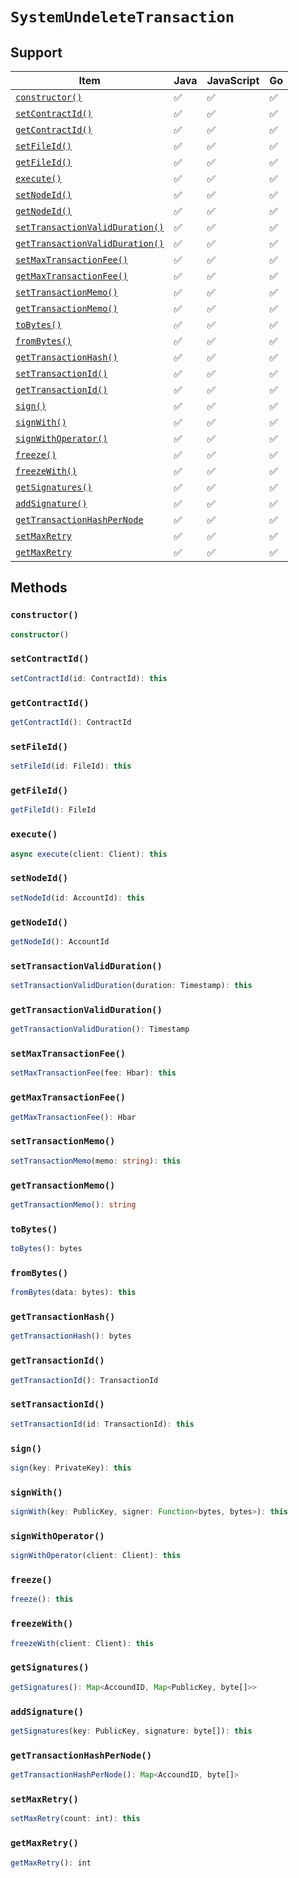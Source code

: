 # `SystemUndeleteTransaction`

## Support

| Item | Java | JavaScript | Go
| - | - | - | - |
| [`constructor()`](#constructor) | ✅ | ✅ | ✅
| [`setContractId()`](#setcontractid) | ✅ | ✅ | ✅
| [`getContractId()`](#getcontractid) | ✅ | ✅ | ✅
| [`setFileId()`](#setfileid) | ✅ | ✅ | ✅
| [`getFileId()`](#getfileid) | ✅ | ✅ | ✅
| [`execute()`](#execute) | ✅ | ✅ | ✅
| [`setNodeId()`](#setnodeid) | ✅ | ✅ | ✅
| [`getNodeId()`](#getnodeid) | ✅ | ✅ | ✅
| [`setTransactionValidDuration()`](#settransactionvalidduration) | ✅ | ✅ | ✅
| [`getTransactionValidDuration()`](#gettransactionvalidduration) | ✅ | ✅ | ✅
| [`setMaxTransactionFee()`](#setmaxtransactionfee) | ✅ | ✅ | ✅
| [`getMaxTransactionFee()`](#getmaxtransactionfee) | ✅ | ✅ | ✅
| [`setTransactionMemo()`](#settransactionmemo) | ✅ | ✅ | ✅
| [`getTransactionMemo()`](#gettransactionmemo) | ✅ | ✅ | ✅
| [`toBytes()`](#tobytes) | ✅ | ✅ | ✅
| [`fromBytes()`](#frombytes) | ✅ | ✅ | ✅
| [`getTransactionHash()`](#gettransactionhash) | ✅ | ✅ | ✅
| [`setTransactionId()`](#settransactionid) | ✅ | ✅ | ✅
| [`getTransactionId()`](#gettransactionid) | ✅ | ✅ | ✅
| [`sign()`](#sign) | ✅ | ✅ | ✅
| [`signWith()`](#signwith) | ✅ | ✅ | ✅
| [`signWithOperator()`](#signwithoperator) | ✅ | ✅ | ✅
| [`freeze()`](#freeze) | ✅ |  ✅ | ✅
| [`freezeWith()`](#freezewith) | ✅ | ✅ | ✅
| [`getSignatures()`](#getsignatures) | ✅ | ✅ | ✅
| [`addSignature()`](#addsignature) | ✅ | ✅ | ✅
| [`getTransactionHashPerNode`](#gettransactionhashpernode) | ✅ | ✅ | ✅
| [`setMaxRetry`](#setmaxretry) | ✅ | ✅ | ✅
| [`getMaxRetry`](#getmaxretry) | ✅ | ✅ | ✅

## Methods

### `constructor()`

```typescript
constructor()
```

### `setContractId()`

```typescript
setContractId(id: ContractId): this
```

### `getContractId()`

```typescript
getContractId(): ContractId
```

### `setFileId()`

```typescript
setFileId(id: FileId): this
```

### `getFileId()`

```typescript
getFileId(): FileId
```

### `execute()`

```typescript
async execute(client: Client): this
```

### `setNodeId()`

```typescript
setNodeId(id: AccountId): this
```

### `getNodeId()`

```typescript
getNodeId(): AccountId
```

### `setTransactionValidDuration()`

```typescript
setTransactionValidDuration(duration: Timestamp): this
```

### `getTransactionValidDuration()`

```typescript
getTransactionValidDuration(): Timestamp
```

### `setMaxTransactionFee()`

```typescript
setMaxTransactionFee(fee: Hbar): this
```

### `getMaxTransactionFee()`

```typescript
getMaxTransactionFee(): Hbar
```

### `setTransactionMemo()`

```typescript
setTransactionMemo(memo: string): this
```

### `getTransactionMemo()`

```typescript
getTransactionMemo(): string
```

### `toBytes()`

```typescript
toBytes(): bytes
```

### `fromBytes()`

```typescript
fromBytes(data: bytes): this
```

### `getTransactionHash()`

```typescript
getTransactionHash(): bytes
```

### `getTransactionId()`

```typescript
getTransactionId(): TransactionId
```

### `setTransactionId()`

```typescript
setTransactionId(id: TransactionId): this
```

### `sign()`

```typescript
sign(key: PrivateKey): this
```

### `signWith()`

```typescript
signWith(key: PublicKey, signer: Function<bytes, bytes>): this
```

### `signWithOperator()`

```typescript
signWithOperator(client: Client): this
```

### `freeze()`

```typescript
freeze(): this
```

### `freezeWith()`

```typescript
freezeWith(client: Client): this
```

### `getSignatures()`

```typescript
getSignatures(): Map<AccoundID, Map<PublicKey, byte[]>>
```

### `addSignature()`

```typescript
getSignatures(key: PublicKey, signature: byte[]): this
```

### `getTransactionHashPerNode()`

```typescript
getTransactionHashPerNode(): Map<AccoundID, byte[]>
```

### `setMaxRetry()`

```typescript
setMaxRetry(count: int): this
```

### `getMaxRetry()`

```typescript
getMaxRetry(): int
```
